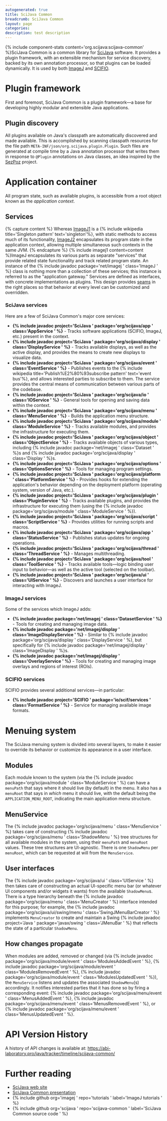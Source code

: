 ```yaml
---
autogenerated: true
title: SciJava Common
breadcrumb: SciJava Common
layout: page
categories: 
description: test description
---
```


{% include component-stats content='org.scijava:scijava-common' %}SciJava Common is a common library for [SciJava](SciJava ) software. It provides a plugin framework, with an extensible mechanism for service discovery, backed by its own annotation processor, so that plugins can be loaded dynamically. It is used by both [ImageJ](ImageJ ) and [SCIFIO](SCIFIO ).

Plugin framework
================

First and foremost, SciJava Common is a plugin framework—a base for developing highly modular and extensible Java applications.

Plugin discovery
----------------

All plugins available on Java's classpath are automatically discovered and made available. This is accomplished by scanning classpath resources for the file path `META-INF/json/org.scijava.plugin.Plugin`. Such files are generated at compile time by a Java annotation processor that writes them in response to `@Plugin` annotations on Java classes, an idea inspired by the [SezPoz](https://github.com/jglick/sezpoz/) project.

Application container
=====================

All program state, such as available plugins, is accessible from a root object known as the *application context*.

Services
--------


{% capture  content %}
Whereas [ImageJ1](ImageJ1 ) is a {% include wikipedia title='Singleton pattern' text='singleton'%}, with static methods to access much of its functionality, [ImageJ2](ImageJ2 ) encapsulates its program state in the application context, allowing multiple simultaneous such contexts in the same JVM. 
{% endcapture %}
{% include imagej1 content=content %}ImageJ encapsulates its various parts as separate "services" that provide related state functionality and track related program state. An instance of the {% include javadoc package='net/imagej ' class='ImageJ ' %} class is nothing more than a collection of these services; this instance is referred to as the "application gateway." Services are defined as interfaces, with concrete implementations as plugins. This design provides [seams](http://c2.com/cgi/wiki?SoftwareSeam) in the right places so that behavior at every level can be customized and overridden.

### SciJava services

Here are a few of SciJava Common's major core services:

-   **{% include javadoc project='SciJava ' package='org/scijava/app ' class='AppService ' %}** - Tracks software applications (SCIFIO, ImageJ, etc.) present in the context.
-   **{% include javadoc project='SciJava ' package='org/scijava/display ' class='DisplayService ' %}** - Tracks available displays, as well as the active display, and provides the means to create new displays to visualize data.
-   **{% include javadoc project='SciJava ' package='org/scijava/event ' class='EventService ' %}** - Publishes events to the {% include wikipedia title='Publish%E2%80%93subscribe pattern' text='event bus'%}, and allows interested parties to subscribe to them. The service provides the central means of communication between various parts of the codebase.
-   **{% include javadoc project='SciJava ' package='org/scijava/io ' class='IOService ' %}** - General tools for opening and saving data within the context.
-   **{% include javadoc project='SciJava ' package='org/scijava/menu ' class='MenuService ' %}** - Builds the application menu structure.
-   **{% include javadoc project='SciJava ' package='org/scijava/module ' class='ModuleService ' %}** - Tracks available modules, and provides the infrastructure for executing them.
-   **{% include javadoc project='SciJava ' package='org/scijava/object ' class='ObjectService ' %}** - Tracks available objects of various types, including {% include javadoc package='net/imagej ' class='Dataset ' %}s and {% include javadoc package='org/scijava/display ' class='Display ' %}s.
-   **{% include javadoc project='SciJava ' package='org/scijava/options ' class='OptionsService ' %}** - Tools for managing program settings.
-   **{% include javadoc project='SciJava ' package='org/scijava/platform ' class='PlatformService ' %}** - Provides hooks for extending the application's behavior depending on the deployment platform (operating system, version of Java, etc.).
-   **{% include javadoc project='SciJava ' package='org/scijava/plugin ' class='PluginService ' %}** - Tracks available plugins, and provides the infrastructure for executing them (using the {% include javadoc package='org/scijava/module ' class='ModuleService ' %}).
-   **{% include javadoc project='SciJava ' package='org/scijava/script ' class='ScriptService ' %}** - Provides utilities for running scripts and macros.
-   **{% include javadoc project='SciJava ' package='org/scijava/app ' class='StatusService ' %}** - Publishes status updates for ongoing operations.
-   **{% include javadoc project='SciJava ' package='org/scijava/thread ' class='ThreadService ' %}** - Manages multithreading.
-   **{% include javadoc project='SciJava ' package='org/scijava/tool ' class='ToolService ' %}** - Tracks available tools—logic binding user input to behavior—as well as the active tool (selected on the toolbar).
-   **{% include javadoc project='SciJava ' package='org/scijava/ui ' class='UIService ' %}** - Discovers and launches a user interface for interacting with ImageJ.

### ImageJ services

Some of the services which ImageJ adds:

-   **{% include javadoc package='net/imagej ' class='DatasetService ' %}** - Tools for creating and managing image data.
-   **{% include javadoc package='net/imagej/display ' class='ImageDisplayService ' %}** - Similar to {% include javadoc package='org/scijava/display ' class='DisplayService ' %}, but specifically for {% include javadoc package='net/imagej/display ' class='ImageDisplay ' %}s.
-   **{% include javadoc package='net/imagej/display ' class='OverlayService ' %}** - Tools for creating and managing image overlays and regions of interest (ROIs).

### SCIFIO services

SCIFIO provides several additional services—in particular:

-   **{% include javadoc project='SCIFIO ' package='io/scif/services ' class='FormatService ' %}** - Service for managing available image formats.

Menuing system
==============

The SciJava menuing system is divided into several layers, to make it easier to override its behavior or customize its appearance in a user interface.

Modules
-------

Each module known to the system (via the {% include javadoc package='org/scijava/module ' class='ModuleService ' %} can have a `menuPath` that says where it should live (by default) in the menu. It also has a `menuRoot` that says in *which* menu it should live, with the default being the `APPLICATION_MENU_ROOT`, indicating the main application menu structure.

MenuService
-----------

The {% include javadoc package='org/scijava/menu ' class='MenuService ' %} takes care of constructing {% include javadoc package='org/scijava/menu ' class='ShadowMenu ' %} tree structures for all available modules in the system, using their `menuPath` and `menuRoot` values. These tree structures are UI-agnostic. There is one `ShadowMenu` per `menuRoot`, which can be requested at will from the `MenuService`.

User interfaces
---------------

The {% include javadoc package='org/scijava/ui ' class='UIService ' %} then takes care of constructing an actual UI-specific menu bar (or whatever UI components and/or widgets it wants) from the available `ShadowMenu`s. There is a type hierarchy beneath the {% include javadoc package='org/scijava/menu ' class='MenuCreator ' %} interface intended for this purpose; for example, the {% include javadoc package='org/scijava/ui/swing/menu ' class='SwingJMenuBarCreator ' %} implements `MenuCreator` to create and maintain a Swing {% include javadoc project='Java ' package='javax/swing ' class='JMenuBar ' %} that reflects the state of a particular `ShadowMenu`.

How changes propagate
---------------------

When modules are added, removed or changed (via {% include javadoc package='org/scijava/module/event ' class='ModulesAddedEvent ' %}, {% include javadoc package='org/scijava/module/event ' class='ModulesRemovedEvent ' %}, {% include javadoc package='org/scijava/module/event ' class='ModulesUpdatedEvent ' %}), the `MenuService` listens and updates the associated `ShadowMenu`(s) accordingly. It notifies interested parties that it has done so by firing a corresponding event: {% include javadoc package='org/scijava/menu/event ' class='MenusAddedEvent ' %}, {% include javadoc package='org/scijava/menu/event ' class='MenusRemovedEvent ' %}, or {% include javadoc package='org/scijava/menu/event ' class='MenusUpdatedEvent ' %}.

API Version History
===================

A history of API changes is available at: https://abi-laboratory.pro/java/tracker/timeline/scijava-common/

Further reading
===============

-   [SciJava web site](https://scijava.org/)
-   [SciJava Common presentation](https://scijava.org/scijava-common/scijava-common.html)
-   {% include github org='imagej ' repo='tutorials ' label='ImageJ tutorials ' %}
-   {% include github org='scijava ' repo='scijava-common ' label='SciJava Common source code ' %}
